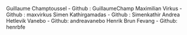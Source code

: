 Guillaume Champtoussel - Github : GuillaumeChamp
Maximilian Virkus - Github : maxvirkus
Simen Kathirgamadas - Github : Simenkathir
Andrea Hetlevik Vanebo - Github: andreavanebo
Henrik Brun Fevang - Github: henrbfe
